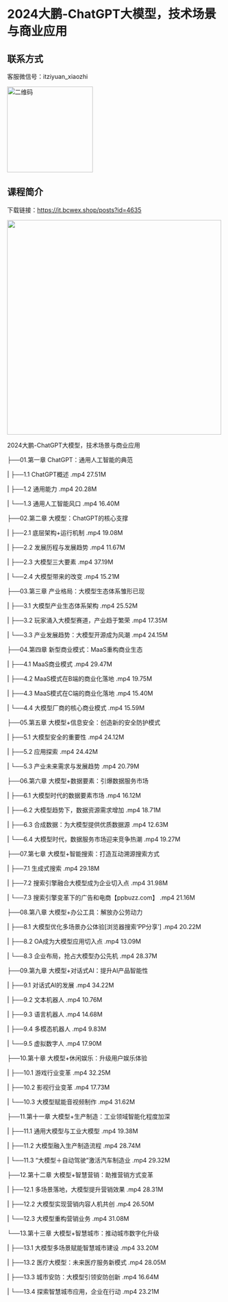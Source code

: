 # 2024大鹏-ChatGPT大模型，技术场景与商业应用

## 联系方式

客服微信号：itziyuan_xiaozhi

<img src="https://ziyuanyun.oss-cn-guangzhou.aliyuncs.com/common/20240614073449/666b82192834a.jpg" width="200" height="200" alt="二维码">

## 课程简介

下载链接：https://it.bcwex.shop/posts?id=4635

<img src="https://ziyuanyun.oss-cn-guangzhou.aliyuncs.com/yun/20241129110100/67492e6cc0b64.jpg" width="500" alt="">

  

 2024大鹏-ChatGPT大模型，技术场景与商业应用

 ├──01.第一章 ChatGPT：通用人工智能的典范

 | ├──1.1 ChatGPT概述 .mp4 27.51M

 | ├──1.2 通用能力 .mp4 20.28M

 | └──1.3 通用人工智能风口 .mp4 16.40M

 ├──02.第二章 大模型：ChatGPT的核心支撑

 | ├──2.1 底层架构+运行机制 .mp4 19.08M

 | ├──2.2 发展历程与发展趋势 .mp4 11.67M

 | ├──2.3 大模型三大要素 .mp4 37.19M

 | └──2.4 大模型带来的改变 .mp4 15.21M

 ├──03.第三章 产业格局：大模型生态体系雏形已现

 | ├──3.1 大模型产业生态体系架构 .mp4 25.52M

 | ├──3.2 玩家涌入大模型赛道，产业趋于繁荣 .mp4 17.35M

 | └──3.3 产业发展趋势：大模型开源成为风潮 .mp4 24.15M

 ├──04.第四章 新型商业模式：MaaS重构商业生态

 | ├──4.1 MaaS商业模式 .mp4 29.47M

 | ├──4.2 MaaS模式在B端的商业化落地 .mp4 19.75M

 | ├──4.3 MaaS模式在C端的商业化落地 .mp4 15.40M

 | └──4.4 大模型厂商的核心商业模式 .mp4 15.59M

 ├──05.第五章 大模型+信息安全：创造新的安全防护模式

 | ├──5.1 大模型安全的重要性 .mp4 24.12M

 | ├──5.2 应用探索 .mp4 24.42M

 | └──5.3 产业未来需求与发展趋势 .mp4 20.79M

 ├──06.第六章 大模型+数据要素：引爆数据服务市场

 | ├──6.1 大模型时代的数据要素市场 .mp4 16.12M

 | ├──6.2 大模型趋势下，数据资源需求增加 .mp4 18.71M

 | ├──6.3 合成数据：为大模型提供优质数据源 .mp4 12.63M

 | └──6.4 大模型时代，数据服务市场迎来竞争热潮 .mp4 19.27M

 ├──07.第七章 大模型+智能搜索：打造互动溯源搜索方式

 | ├──7.1 生成式搜索 .mp4 29.18M

 | ├──7.2 搜索引擎融合大模型成为企业切入点 .mp4 31.98M

 | └──7.3 搜索引擎变革下的广告和电商【ppbuzz.com】 .mp4 21.16M

 ├──08.第八章 大模型+办公工具：解放办公劳动力

 | ├──8.1 大模型优化多场景办公体验[浏览器搜索‘PP分享’] .mp4 20.22M

 | ├──8.2 OA成为大模型应用切入点 .mp4 13.09M

 | └──8.3 企业布局，抢占大模型办公先机 .mp4 28.37M

 ├──09.第九章 大模型+对话式AI：提升AI产品智能性

 | ├──9.1 对话式AI的发展 .mp4 34.22M

 | ├──9.2 文本机器人 .mp4 10.76M

 | ├──9.3 语言机器人 .mp4 14.68M

 | ├──9.4 多模态机器人 .mp4 9.83M

 | └──9.5 虚拟数字人 .mp4 17.90M

 ├──10.第十章 大模型+休闲娱乐：升级用户娱乐体验

 | ├──10.1 游戏行业变革 .mp4 32.25M

 | ├──10.2 影视行业变革 .mp4 17.73M

 | └──10.3 大模型赋能音视频制作 .mp4 31.62M

 ├──11.第十一章 大模型+生产制造：工业领域智能化程度加深

 | ├──11.1 通用大模型与工业大模型 .mp4 19.38M

 | ├──11.2 大模型融入生产制造流程 .mp4 28.74M

 | └──11.3 “大模型＋自动驾驶”激活汽车制造业 .mp4 29.32M

 ├──12.第十二章 大模型+智慧营销：助推营销方式变革

 | ├──12.1 多场景落地，大模型提升营销效果 .mp4 28.31M

 | ├──12.2 大模型实现营销内容人机共创 .mp4 26.50M

 | └──12.3 大模型重构营销业务 .mp4 31.08M

 └──13.第十三章 大模型+智慧城市：推动城市数字化升级

 | ├──13.1 大模型多场景赋能智慧城市建设 .mp4 33.20M

 | ├──13.2 医疗大模型：未来医疗服务新模式 .mp4 28.05M

 | ├──13.3 城市安防：大模型引领安防创新 .mp4 16.64M

 | └──13.4 探索智慧城市应用，企业在行动 .mp4 23.21M

  